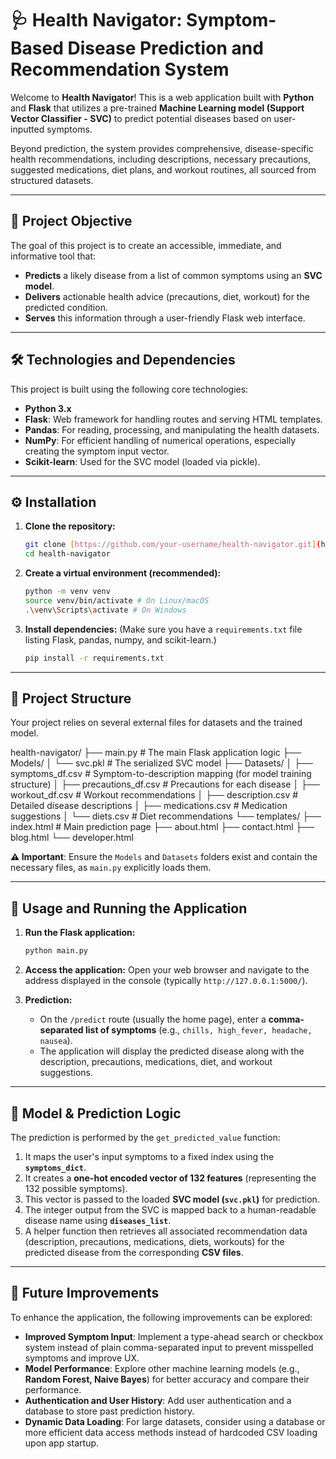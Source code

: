 # 🩺 Health Navigator: Symptom-Based Disease Prediction and Recommendation System

Welcome to **Health Navigator**! This is a web application built with **Python** and **Flask** that utilizes a pre-trained **Machine Learning model (Support Vector Classifier - SVC)** to predict potential diseases based on user-inputted symptoms.

Beyond prediction, the system provides comprehensive, disease-specific health recommendations, including descriptions, necessary precautions, suggested medications, diet plans, and workout routines, all sourced from structured datasets.

---

## 🚀 Project Objective

The goal of this project is to create an accessible, immediate, and informative tool that:

* **Predicts** a likely disease from a list of common symptoms using an **SVC model**.
* **Delivers** actionable health advice (precautions, diet, workout) for the predicted condition.
* **Serves** this information through a user-friendly Flask web interface.

---

## 🛠️ Technologies and Dependencies

This project is built using the following core technologies:

* **Python 3.x**
* **Flask**: Web framework for handling routes and serving HTML templates.
* **Pandas**: For reading, processing, and manipulating the health datasets.
* **NumPy**: For efficient handling of numerical operations, especially creating the symptom input vector.
* **Scikit-learn**: Used for the SVC model (loaded via pickle).

---

## ⚙️ Installation

1.  **Clone the repository:**
    ```bash
    git clone [https://github.com/your-username/health-navigator.git](https://github.com/your-username/health-navigator.git)
    cd health-navigator
    ```

2.  **Create a virtual environment (recommended):**
    ```bash
    python -m venv venv
    source venv/bin/activate # On Linux/macOS
    .\venv\Scripts\activate # On Windows
    ```

3.  **Install dependencies:** (Make sure you have a `requirements.txt` file listing Flask, pandas, numpy, and scikit-learn.)
    ```bash
    pip install -r requirements.txt
    ```

---

## 📂 Project Structure

Your project relies on several external files for datasets and the trained model.

health-navigator/
├── main.py                     # The main Flask application logic
├── Models/
│   └── svc.pkl                 # The serialized SVC model
├── Datasets/
│   ├── symptoms_df.csv         # Symptom-to-description mapping (for model training structure)
│   ├── precautions_df.csv      # Precautions for each disease
│   ├── workout_df.csv          # Workout recommendations
│   ├── description.csv         # Detailed disease descriptions
│   ├── medications.csv         # Medication suggestions
│   └── diets.csv               # Diet recommendations
└── templates/
├── index.html              # Main prediction page
├── about.html
├── contact.html
├── blog.html
└── developer.html

**⚠️ Important**: Ensure the `Models` and `Datasets` folders exist and contain the necessary files, as `main.py` explicitly loads them.

---

## 🚀 Usage and Running the Application

1.  **Run the Flask application:**
    ```bash
    python main.py
    ```

2.  **Access the application:** Open your web browser and navigate to the address displayed in the console (typically `http://127.0.0.1:5000/`).

3.  **Prediction:**
    * On the `/predict` route (usually the home page), enter a **comma-separated list of symptoms** (e.g., `chills, high_fever, headache, nausea`).
    * The application will display the predicted disease along with the description, precautions, medications, diet, and workout suggestions.

---

## 🧠 Model & Prediction Logic

The prediction is performed by the `get_predicted_value` function:

1.  It maps the user's input symptoms to a fixed index using the **`symptoms_dict`**.
2.  It creates a **one-hot encoded vector of 132 features** (representing the 132 possible symptoms).
3.  This vector is passed to the loaded **SVC model (`svc.pkl`)** for prediction.
4.  The integer output from the SVC is mapped back to a human-readable disease name using **`diseases_list`**.
5.  A helper function then retrieves all associated recommendation data (description, precautions, medications, diets, workouts) for the predicted disease from the corresponding **CSV files**.

---

## 📝 Future Improvements

To enhance the application, the following improvements can be explored:

* **Improved Symptom Input**: Implement a type-ahead search or checkbox system instead of plain comma-separated input to prevent misspelled symptoms and improve UX.
* **Model Performance**: Explore other machine learning models (e.g., **Random Forest, Naive Bayes**) for better accuracy and compare their performance.
* **Authentication and User History**: Add user authentication and a database to store past prediction history.
* **Dynamic Data Loading**: For large datasets, consider using a database or more efficient data access methods instead of hardcoded CSV loading upon app startup.
